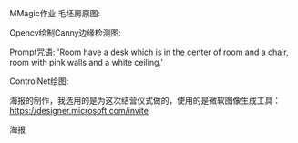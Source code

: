 MMagic作业
毛坯房原图:
[](https://github.com/xixihic/openmmlabhomework/blob/23e90e802cf4d77fe56f8e75022bc560c44939c6/mmagic/test3.png)

Opencv绘制Canny边缘检测图:
[](https://github.com/xixihic/openmmlabhomework/blob/23e90e802cf4d77fe56f8e75022bc560c44939c6/mmagic/control_0.png)

Prompt咒语: 'Room have a desk which is in the center of room and a chair, room with pink walls and a white ceiling.'

ControlNet绘图:
[](https://github.com/xixihic/openmmlabhomework/blob/23e90e802cf4d77fe56f8e75022bc560c44939c6/mmagic/sample_0.png)

海报的制作，我选用的是为这次结营仪式做的，使用的是微软图像生成工具：https://designer.microsoft.com/invite

海报
[](https://github.com/xixihic/openmmlabhomework/blob/23e90e802cf4d77fe56f8e75022bc560c44939c6/mmagic/A%20poster%20about%20the%20closing%20ceremony%20of%20the%20openmmlab%20AI%20camp%20with%20anime%20style%20on%20June%2021st..png)
